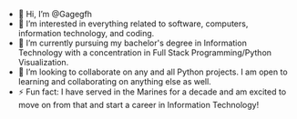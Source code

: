 - 👋 Hi, I’m @Gagegfh
- 👀 I’m interested in everything related to software, computers, information technology, and coding.
- 🌱 I’m currently pursuing my bachelor's degree in Information Technology with a concentration in Full Stack Programming/Python Visualization.
- 💞️ I’m looking to collaborate on any and all Python projects. I am open to learning and collaborating on anything else as well.
- ⚡ Fun fact: I have served in the Marines for a decade and am excited to move on from that and start a career in Information Technology!

<!---
Gagegfh/Gagegfh is a ✨ special ✨ repository because its `README.md` (this file) appears on your GitHub profile.
You can click the Preview link to take a look at your changes.
--->
